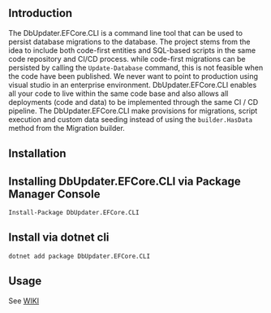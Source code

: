 ## Introduction

The DbUpdater.EFCore.CLI is a command line tool that can be used to persist database migrations to the database. The project stems from the idea to include both code-first entities and SQL-based scripts in the same code repository and CI/CD process. while code-first migrations can be persisted by calling the `Update-Database` command, this is not feasible when the code have been published. We never want to point to production using visual studio in an enterprise environment. DbUpdater.EFCore.CLI enables all your code to live within the same code base and also allows all deployments (code and data) to be implemented through the same CI / CD pipeline. The DbUpdater.EFCore.CLI make provisions for migrations, script execution and custom data seeding instead of using the `builder.HasData` method from the Migration builder.

## Installation

## Installing DbUpdater.EFCore.CLI via Package Manager Console

`Install-Package DbUpdater.EFCore.CLI`

## Install via dotnet cli

`dotnet add package DbUpdater.EFCore.CLI`

## Usage

See [WIKI](https://github.com/oakinyelure/DbUpdater/wiki)
